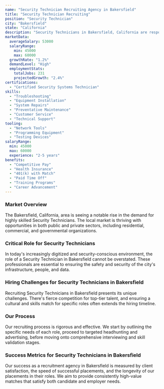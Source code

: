 ```yaml
---
name: "Security Technician Recruiting Agency in Bakersfield"
title: "Security Technician Recruiting"
position: "Security Technician"
city: "Bakersfield"
state: "California"
description: "Security Technicians in Bakersfield, California are responsible for installing, troubleshooting, and repairing security systems."
marketData:
  averageSalary: 53000
  salaryRange:
    min: 45000
    max: 60000
  growthRate: "1.2%"
  demandLevel: "High"
  employmentStats:
    totalJobs: 231
    projectedGrowth: "2.4%"
certifications:
  - "Certified Security Systems Technician"
skills:
  - "Troubleshooting"
  - "Equipment Installation"
  - "System Repairs"
  - "Preventative Maintenance"
  - "Customer Service"
  - "Technical Support"
tooling:
  - "Network Tools"
  - "Programming Equipment"
  - "Testing Devices"
salaryRange:
  min: 45000
  max: 60000
  experience: "2-5 years"
benefits:
  - "Competitive Pay"
  - "Health Insurance"
  - "401(k) with Match"
  - "Paid Time Off"
  - "Training Programs"
  - "Career Advancement"
---
```


### Market Overview
The Bakersfield, California, area is seeing a notable rise in the demand for highly skilled Security Technicians. The local market is thriving with opportunities in both public and private sectors, including residential, commercial, and governmental organizations.

### Critical Role for Security Technicians
In today's increasingly digitized and security-conscious environment, the role of a Security Technician in Bakersfield cannot be overstated. These professionals are essential to ensuring the safety and security of the city's infrastructure, people, and data.

### Hiring Challenges for Security Technicians in Bakersfield
Recruiting Security Technicians in Bakersfield presents its unique challenges. There's fierce competition for top-tier talent, and ensuring a cultural and skills match for specific roles often extends the hiring timeline.

### Our Process
Our recruiting process is rigorous and effective. We start by outlining the specific needs of each role, proceed to targeted headhunting and advertising, before moving onto comprehensive interviewing and skill validation stages.

### Success Metrics for Security Technicians in Bakersfield
Our success as a recruitment agency in Bakersfield is measured by client satisfaction, the speed of successful placements, and the longevity of our placements in their roles. We aim to provide consistently high-value matches that satisfy both candidate and employer needs.